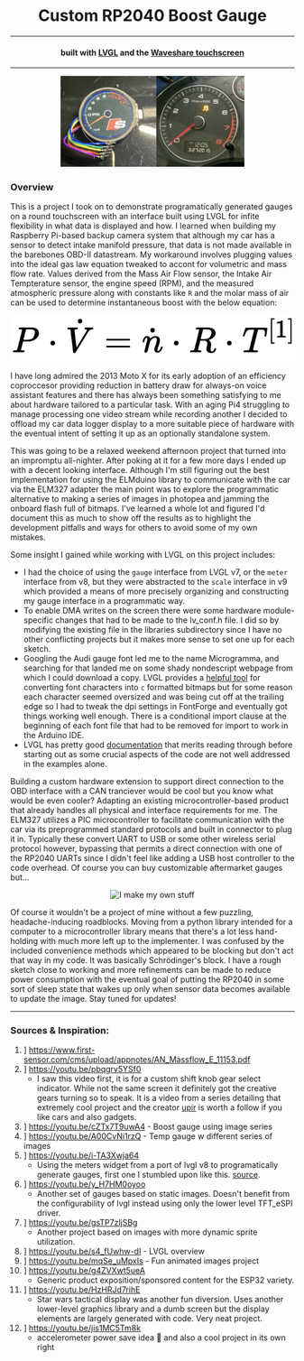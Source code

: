 <h1 align="center"> Custom RP2040 Boost Gauge </h1>
<hr><h4 align="center"> built with <a href="https://lvgl.io">LVGL</a> and the <a href="https://www.waveshare.com/rp2040-touch-lcd-1.28.htm">Waveshare touchscreen</a></h4>
<hr>
<p align="center"><img src="doc/IMG_6330.jpg" alt="prototype view" width="33.8%"><img src="doc/dash.png" alt="dashboard gauge" width="31%"></p>

### Overview
This is a project I took on to demonstrate programatically generated gauges on a round touchscreen with an interface built using LVGL for infite flexibility in what data is displayed and how. I learned when building my Raspberry Pi-based backup camera system that although my car has a sensor to detect intake manifold pressure, that data is not made available in the barebones OBD-II datastream. My workaround involves plugging values into the ideal gas law equation tweaked to accont for volumetric and mass flow rate. Values derived from the Mass Air Flow sensor, the Intake Air Tempterature sensor, the engine speed (RPM), and the measured atmospheric pressure along with constants like `R` and the molar mass of air can be used to determine instantaneous boost with the below equation:

<p align="center"><img src="doc/PVnRT.png" alt="P * V̇ = ṅ * R * T [1]"></p>

I have long admired the 2013 Moto X for its early adoption of an efficiency coproccesor providing reduction in battery draw for always-on voice assistant features and there has always been something satisfying to me about hardware tailored to a particular task. With an aging Pi4 struggling to manage processing one video stream while recording another I decided to offload my car data logger display to a more suitable piece of hardware with the eventual intent of setting it up as an optionally standalone system.

This was going to be a relaxed weekend afternoon project that turned into an impromptu all-nighter. After poking at it for a few more days I ended up with a decent looking interface. Although I'm still figuring out the best implementation for using the ELMduino library to communicate with the car via the ELM327 adapter the main point was to explore the programmatic alternative to making a series of images in photopea and jamming the onboard flash full of bitmaps. I've learned a whole lot and figured I'd document this as much to show off the results as to highlight the development pitfalls and ways for others to avoid some of my own mistakes.

Some insight I gained while working with LVGL on this project includes:

- I had the choice of using the `gauge` interface from LVGL v7, or the `meter` interface from v8, but they were abstracted to the `scale` interface in v9 which provided a means of more precisely organizing and constructing my gauge interface in a programmatic way.
- To enable DMA writes on the screen there were some hardware module-specific changes that had to be made to the lv_conf.h file. I did so by modifying the existing file in the libraries subdirectory since I have no other conflicting projects but it makes more sense to set one up for each sketch.
- Googling the Audi gauge font led me to the name Microgramma, and searching for that landed me on some shady nondescript webpage from which I could download a copy. LVGL provides a [helpful tool](https://lvgl.io/tools/fontconverter) for converting font characters into `c` formatted bitmaps but for some reason each character seemed oversized and was being cut off at the trailing edge so I had to tweak the dpi settings in FontForge and eventually got things working well enough. There is a conditional import clause at the beginning of each font file that had to be removed for import to work in the Arduino IDE.
- LVGL has pretty good [documentation](https://docs.lvgl.io/master/index.html) that merits reading through before starting out as some crucial aspects of the code are not well addressed in the examples alone.

Building a custom hardware extension to support direct connection to the OBD interface with a CAN tranciever would be cool but you know what would be even cooler? Adapting an existing microcontroller-based product that already handles all physical and interface requirements for me. The ELM327 utilizes a PIC microcontroller to facilitate communication with the car via its preprogrammed standard protocols and built in connector to plug it in. Typically these convert UART to USB or some other wireless serial protocol however, bypassing that permits a direct connection with one of the RP2040 UARTs since I didn't feel like adding a USB host controller to the code overhead. Of course you can buy customizable aftermarket gauges but...

<p align="center"><img src="doc/rick.gif" alt="I make my own stuff" width="50%"></p>

Of course it wouldn't be a project of mine without a few puzzling, headache-inducing roadblocks. Moving from a python library intended for a computer to a microcontroller library means that there's a lot less hand-holding with much more left up to the implementer. I was confused by the included convenience methods which appeared to be blocking but don't act that way in my code. It was basically Schrödinger's block. I have a rough sketch close to working and more refinements can be made to reduce power consumption with the eventual goal of putting the RP2040 in some sort of sleep state that wakes up only when sensor data becomes available to update the image. Stay tuned for updates!
<hr>

### Sources & Inspiration:
1. ] https://www.first-sensor.com/cms/upload/appnotes/AN_Massflow_E_11153.pdf
1. ] https://youtu.be/pbqgrv5YSf0
    - I saw this video first, it is for a custom shift knob gear select indicator. While not the same screen it definitely got the creative gears turning so to speak. It is a video from a series detailing that extremely cool project and the creator [upir](https://www.youtube.com/@upir_upir) is worth a follow if you like cars and also gadgets.
1. ] https://youtu.be/cZTx7T9uwA4 - Boost gauge using image series
1. ] https://youtu.be/A00CvNi1rzQ - Temp gauge w different series of images
1. ] https://youtu.be/i-TA3Xwja64
    - Using the meters widget from a port of lvgl v8 to programatically generate gauges, first one I stumbled upon like this. [source](https://github.com/valentineautos/minimal-gauges-common).
1. ] https://youtu.be/y_H7HM0oyoo
    - Another set of gauges based on static images. Doesn't benefit from the configurability of lvgl instead using only the lower level TFT_eSPI driver.
1. ] https://youtu.be/gsTP7zljSBg
    - Another project based on images with more dynamic sprite utilization.
1. ] https://youtu.be/s4_fUwhw-dI - LVGL overview
1. ] https://youtu.be/mqSe_uMpxIs - Fun animated images project
1. ] https://youtu.be/g4ZVXwt5ueA
    - Generic product exposition/sponsored content for the ESP32 variety.
1. ] https://youtu.be/HzHRJd7rihE
    - Star wars tactical display was another fun diversion. Uses another lower-level graphics library and a dumb screen but the display elements are largely generated with code. Very neat project.
1. ] https://youtu.be/jis1MC5Tm8k
    - accelerometer power save idea 🤌 and also a cool project in its own right
